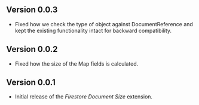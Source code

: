 ## Version 0.0.3
- Fixed how we check the type of object against DocumentReference and kept the existing functionality intact for backward compatibility.

## Version 0.0.2
- Fixed how the size of the Map fields is calculated.

## Version 0.0.1
- Initial release of the _Firestore Document Size_ extension.
